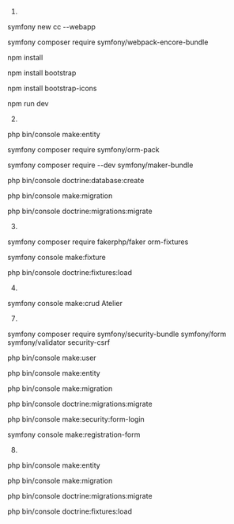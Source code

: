 1)

symfony new cc --webapp

symfony composer require symfony/webpack-encore-bundle

npm install

npm install bootstrap

npm install bootstrap-icons

npm run dev

2)

php bin/console make:entity

symfony composer require symfony/orm-pack

symfony composer require --dev symfony/maker-bundle

php bin/console doctrine:database:create

php bin/console make:migration

php bin/console doctrine:migrations:migrate

3)

symfony composer require fakerphp/faker orm-fixtures

symfony console make:fixture

php bin/console doctrine:fixtures:load

4)

symfony console make:crud Atelier

7)

symfony composer require symfony/security-bundle symfony/form symfony/validator security-csrf

php bin/console make:user

php bin/console make:entity

php bin/console make:migration

php bin/console doctrine:migrations:migrate

php bin/console make:security:form-login

symfony console make:registration-form

8)

php bin/console make:entity

php bin/console make:migration

php bin/console doctrine:migrations:migrate

php bin/console doctrine:fixtures:load
